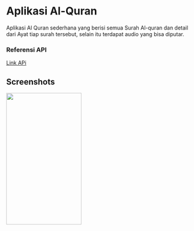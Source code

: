# Aplikasi Al-Quran
Aplikasi Al Quran sederhana yang berisi semua Surah Al-quran dan detail dari Ayat tiap surah tersebut, selain itu terdapat audio yang bisa diputar.
<h3>Referensi API</h3>
<a href = "https://github.com/bachors/Al-Quran-ID-API?fbclid=IwAR2lPEXmqQA2hw6d0rj-cibvh2cJuIaVJjruI6K96PpQjx1WTU5gfb35LQ4">Link APi</a> 
<h2>Screenshots</h2>
<img src="https://media.suara.com/pictures/480x260/2019/12/26/49091-gambar.jpg" width="200" height="350">
